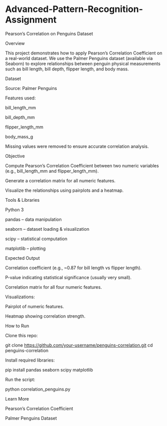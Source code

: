 # Advanced-Pattern-Recognition-Assignment

Pearson’s Correlation on Penguins Dataset

Overview

This project demonstrates how to apply Pearson’s Correlation Coefficient on a real-world dataset.
We use the Palmer Penguins dataset (available via Seaborn) to explore relationships between penguin physical measurements such as bill length, bill depth, flipper length, and body mass.

Dataset

Source: Palmer Penguins

Features used:

bill_length_mm

bill_depth_mm

flipper_length_mm

body_mass_g

Missing values were removed to ensure accurate correlation analysis.

Objective

Compute Pearson’s Correlation Coefficient between two numeric variables (e.g., bill_length_mm and flipper_length_mm).

Generate a correlation matrix for all numeric features.

Visualize the relationships using pairplots and a heatmap.

Tools & Libraries

Python 3

pandas
 – data manipulation

seaborn
 – dataset loading & visualization

scipy
 – statistical computation

matplotlib
 – plotting

Expected Output

Correlation coefficient (e.g., ~0.87 for bill length vs flipper length).

P-value indicating statistical significance (usually very small).

Correlation matrix for all four numeric features.

Visualizations:

Pairplot of numeric features.

Heatmap showing correlation strength.

How to Run

Clone this repo:

git clone https://github.com/your-username/penguins-correlation.git
cd penguins-correlation


Install required libraries:

pip install pandas seaborn scipy matplotlib


Run the script:

python correlation_penguins.py

Learn More

Pearson’s Correlation Coefficient

Palmer Penguins Dataset
